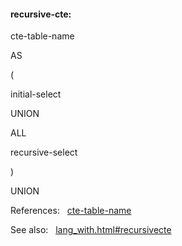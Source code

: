 #### recursive\-cte:







cte\-table\-name



AS



(



initial\-select



UNION



ALL



recursive\-select



)






UNION



  

References:   [cte\-table\-name](#cte-table-name)  

See also:   [lang\_with.html\#recursivecte](lang_with.html#recursivecte)

